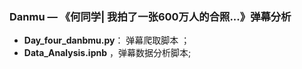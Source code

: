 ### Danmu — 《何同学| 我拍了一张600万人的合照...》弹幕分析

* **Day_four_danbmu.py**： 弹幕爬取脚本 ；
* **Data_Analysis.ipnb** ，弹幕数据分析脚本;



